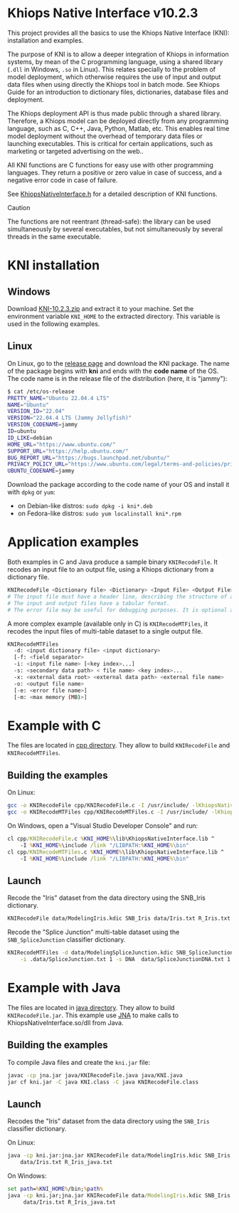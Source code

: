 
# Khiops Native Interface  v10.2.3

This project provides all the basics to use the Khiops Native Interface (KNI): installation and examples.

The purpose of KNI is to allow a deeper integration of Khiops in information systems, by mean of the C programming language, using a shared library (`.dll` in Windows, `.so` in Linux). This relates specially to the problem of model deployment, which otherwise requires the use of input and output data files when using directly the Khiops tool in batch mode. See Khiops Guide for an introduction to dictionary files, dictionaries, database files and deployment.

The Khiops deployment API is thus made public through a shared library. Therefore, a Khiops model can be deployed directly from any programming language, such as C, C++, Java, Python, Matlab, etc. This enables real time model deployment without the overhead of temporary data files or launching executables. This is critical for certain applications, such as marketing or targeted advertising on the web..

All KNI functions are C functions for easy use with other programming languages. They return a positive or zero value in case of success, and a negative error code in case of failure.

See [KhiopsNativeInterface.h](include/KhiopsNativeInterface.h) for a detailed description of KNI functions.

> [!CAUTION]
> The functions are not reentrant (thread-safe): the library can be used simultaneously by several executables, but not simultaneously by several threads in the same executable.

# KNI installation

## Windows

Download [KNI-10.2.3.zip](https://github.com/KhiopsML/khiops/releases/tag/10.2.3/KNI-10.2.3.zip) and extract it to your machine. Set the environment variable `KNI_HOME` to the extracted directory. This variable is used in the following examples.

## Linux

On Linux, go to the [release page](https://github.com/KhiopsML/khiops/releases/tag/10.2.3/) and download the KNI package. The name of the package begins with **kni** and ends with the **code name** of the OS. The code name is in the release file of the distribution (here, it is "jammy"):
```bash
$ cat /etc/os-release
PRETTY_NAME="Ubuntu 22.04.4 LTS"
NAME="Ubuntu"
VERSION_ID="22.04"
VERSION="22.04.4 LTS (Jammy Jellyfish)"
VERSION_CODENAME=jammy
ID=ubuntu
ID_LIKE=debian
HOME_URL="https://www.ubuntu.com/"
SUPPORT_URL="https://help.ubuntu.com/"
BUG_REPORT_URL="https://bugs.launchpad.net/ubuntu/"
PRIVACY_POLICY_URL="https://www.ubuntu.com/legal/terms-and-policies/privacy-policy"
UBUNTU_CODENAME=jammy
```
Download the package according to the code name of your OS and install it with `dpkg` or `yum`:
- on Debian-like distros: `sudo dpkg -i kni*.deb`
- on Fedora-like distros: `sudo yum localinstall kni*.rpm`

# Application examples

Both examples in C and Java produce a sample binary `KNIRecodeFile`. It recodes an input file to an output file, using a Khiops dictionary from a dictionary file.

```bash
KNIRecodeFile <Dictionary file> <Dictionary> <Input File> <Output File> [Error file]
# The input file must have a header line, describing the structure of all its instances.
# The input and output files have a tabular format.
# The error file may be useful for debugging purposes. It is optional and may be empty.
```

A more complex example (available only in C) is `KNIRecodeMTFiles`, it recodes the input files of multi-table dataset to a single output file.

```bash
KNIRecodeMTFiles
  -d: <input dictionary file> <input dictionary>
  [-f: <field separator>
  -i: <input file name> [<key index>...]
  -s: <secondary data path> < file name> <key index>...
  -x: <external data root> <external data path> <external file name>
  -o: <output file name>
  [-e: <error file name>]
  [-m: <max memory (MB)>]
```

# Example with C

The files are located in [cpp directory](cpp/). They allow to build `KNIRecodeFile` and `KNIRecodeMTFiles`.

## Building the examples

On Linux:

```bash
gcc -o KNIRecodeFile cpp/KNIRecodeFile.c -I /usr/include/ -lKhiopsNativeInterface -ldl
gcc -o KNIRecodeMTFiles cpp/KNIRecodeMTFiles.c -I /usr/include/ -lKhiopsNativeInterface -ldl
```

On Windows, open a "Visual Studio Developer Console" and run:

```cmd
cl cpp/KNIRecodeFile.c %KNI_HOME%\lib\KhiopsNativeInterface.lib ^
    -I %KNI_HOME%\include /link "/LIBPATH:%KNI_HOME%\bin"
cl cpp/KNIRecodeMTFiles.c %KNI_HOME%\lib\KhiopsNativeInterface.lib ^
    -I %KNI_HOME%\include /link "/LIBPATH:%KNI_HOME%\bin"
```

## Launch

Recode the "Iris" dataset from the data directory using the SNB_Iris dictionary.

```bash
KNIRecodeFile data/ModelingIris.kdic SNB_Iris data/Iris.txt R_Iris.txt
```

Recode the "Splice Junction" multi-table dataset using the `SNB_SpliceJunction` classifier dictionary.

```bash
KNIRecodeMTFiles -d data/ModelingSpliceJunction.kdic SNB_SpliceJunction \
    -i .data/SpliceJunction.txt 1 -s DNA  data/SpliceJunctionDNA.txt 1 -o R_SpliceJunction.txt
```

# Example with Java

The files are located in [java directory](java/). They allow to build `KNIRecodeFile.jar`. This example use [JNA](https://github.com/twall/jna#readme) to make calls to KhiopsNativeInterface.so/dll from Java.

## Building the examples

To compile Java files and create the `kni.jar` file:

```bash
javac -cp jna.jar java/KNIRecodeFile.java java/KNI.java
jar cf kni.jar -C java KNI.class -C java KNIRecodeFile.class

```

## Launch

Recodes the "Iris" dataset from the data directory using the `SNB_Iris` classifier dictionary.

On Linux:

```bash
java -cp kni.jar:jna.jar KNIRecodeFile data/ModelingIris.kdic SNB_Iris \
    data/Iris.txt R_Iris_java.txt
```

On Windows:

```cmd
set path=%KNI_HOME%/bin;%path%
java -cp kni.jar;jna.jar KNIRecodeFile data/ModelingIris.kdic SNB_Iris ^
     data/Iris.txt R_Iris_java.txt
```
